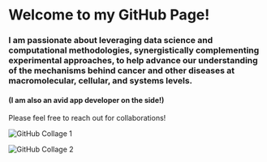 # Welcome to my GitHub Page!  

### I am passionate about leveraging data science and computational methodologies, synergistically complementing experimental approaches, to help advance our understanding of the mechanisms behind cancer and other diseases at macromolecular, cellular, and systems levels.

#### (I am also an avid app developer on the side!)

Please feel free to reach out for collaborations!

![GitHub Collage 1](https://github.com/henrylowgh/henrylowgh/assets/131828718/00358341-7819-4d90-9a6d-89a7866bb9d1)

![GitHub Collage 2](https://github.com/henrylowgh/henrylowgh/assets/131828718/63e1bca9-d397-4515-b6c9-d5d9ad65561a)
